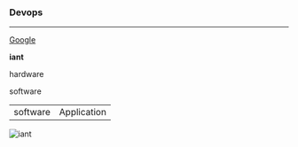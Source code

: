### Devops
-----------
[Google](https://www.google.com)

**iant**

hardware

software

|        |       |
|--------|-------|
|software|Application|

![iant](https://www.iantindia.com/content/img/slide/iantlogo.png)
